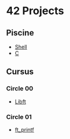 # 42 Projects

## Piscine

- [Shell](./piscine/shell/)
- [C](./piscine/c/)

## Cursus

### Circle 00
- [Libft](./cursus/circle-00/libft/)
### Circle 01
- [ft_printf](./cursus/circle-01/ft_printf/)
